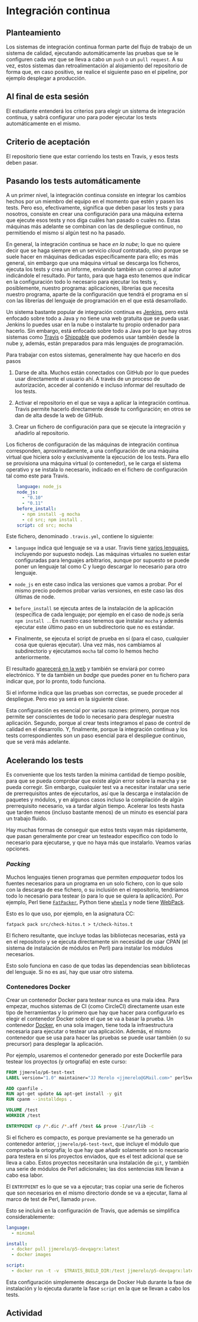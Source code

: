 # Integración continua


## Planteamiento

Los sistemas de integración continua forman parte del flujo de trabajo
de un sistema de calidad, ejecutando automáticamente las pruebas que
se le configuren cada vez que se lleva a cabo un `push` o un `pull request`. 
A su vez, estos sistemas dan retroalimentación al alojamiento del
repositorio de forma que, en caso positivo, se realice el siguiente
paso en el pipeline, por ejemplo desplegar a producción.

## Al final de esta sesión

El estudiante entenderá los criterios para elegir un sistema de
integración continua, y sabrá configurar uno para poder ejecutar los
tests automáticamente en el mismo.

## Criterio de aceptación

El repositorio tiene que estar corriendo los tests en Travis, y esos
tests deben pasar.

## Pasando los tests automáticamente

A un primer nivel, la integración continua consiste en integrar los
cambios hechos por un miembro del equipo en el momento que estén y
pasen los tests. Pero eso, efectivamente, significa que deben pasar
los tests y para nosotros, consiste en crear una configuración para
una máquina externa que ejecute esos tests y nos diga cuáles han
pasado o cuales no. Estas máquinas más adelante se combinan con las de
despliegue continuo, no permitiendo el mismo si algún test no ha
pasado.

En general, la integración continua se hace *en la nube*; lo que no
quiere decir que se haga siempre en un servicio *cloud* contratado,
sino porque se suele hacer en máquinas dedicadas específicamente para
ello; es más general, sin embargo que una máquina
virtual se descarga los ficheros, ejecuta los tests
y crea un informe, enviando también un correo al autor indicándole el
resultado. Por tanto, para que haga esto tenemos que indicar en la
configuración todo lo necesario para ejecutar los tests y,
posiblemente, nuestro programa: aplicaciones, librerías que necesita
nuestro programa, aparte de la configuración que tendrá el programa en
sí con las librerías del lenguaje de programación en el que está
desarrollado.

Un sistema bastante popular de integración continua es
[Jenkins](https://jenkins.io/), pero está enfocado sobre todo a
Java y no tiene una web gratuita que se pueda usar. Jenkins lo puedes usar en la nube o instalarte tu propio
ordenador para hacerlo. Sin embargo, está enfocado sobre todo a Java
por lo que hay otros sistemas como [Travis](https://travis-ci.org) o
[Shippable](https://www.shippable.com/) que podemos usar también desde
la nube y, además, están preparados para más lenguajes de
programación.

Para trabajar con estos sistemas, generalmente hay que hacerlo en dos
pasos

1. Darse de alta. Muchos están conectados con GitHub por lo que puedes
   usar directamente el usuario ahí. A través de un proceso de
   autorización, acceder al contenido e incluso informar del resultado
   de los tests.

2. Activar el repositorio en el que se vaya a aplicar la
   integración continua. Travis permite hacerlo directamente desde tu
   configuración; en otros se dan de alta desde la web de GitHub.

3. Crear un fichero de configuración para que se ejecute la
   integración y añadirlo al repositorio.


Los ficheros de configuración de las máquinas de integración continua
corresponden, aproximadamente, a una configuración de una máquina
virtual que hiciera solo y exclusivamente la ejecución de los
tests. Para ello se provisiona una máquina virtual (o contenedor), se
le carga el sistema operativo y se instala lo necesario, indicado en
el fichero de configuración tal como este para Travis.

~~~~~YAML
	language: node_js
	node_js:
	  - "0.10"
	  - "0.11"
	before_install:
	  - npm install -g mocha
	  - cd src; npm install .
	script: cd src; mocha
~~~~~

Este fichero, denominado `.travis.yml`, contiene lo siguiente:

- `language` indica qué lenguaje se va a usar. Travis tiene
  [varios lenguajes](https://docs.travis-ci.com/user/getting-started/),
  incluyendo por supuesto nodejs. Las máquinas virtuales no suelen
  estar configuradas para lenguajes arbitrarios, aunque por supuesto
  se puede poner un lenguaje tal como C y luego descargar lo necesario
  para otro lenguaje.

- `node_js` en este caso indica las versiones que vamos a probar. Por
  el mismo precio podemos probar varias versiones, en este caso las
  dos últimas de node.

- `before_install` se ejecuta antes de la instalación de la aplicación
  (específica de cada lenguaje; por ejemplo en el caso de node.js
  sería `npm install .`. En nuestro caso tenemos que instalar `mocha`
  y además ejecutar este último paso en un subdirectorio que no es
  estándar.

- Finalmente, se ejecuta el script de prueba en sí (para el caso,
  cualquier cosa que quieras ejecutar). Una vez más, nos cambiamos al
  subdirectorio y ejecutamos `mocha` tal como lo hemos hecho
  anteriormente.

El resultado
[aparecerá en la web](https://travis-ci.org/JJ/desarrollo-basado-pruebas)
y también se enviará por correo electrónico. Y te da también un
*badge* que puedes poner en tu fichero para indicar que, por lo
pronto, todo funciona.

Si el informe indica que las pruebas son correctas, se puede proceder al despliegue. Pero eso
ya será en la siguiente clase.

Esta configuración es esencial por varias razones: primero, porque nos
permite ser conscientes de todo lo necesario para desplegar nuestra
aplicación. Segundo, porque al crear tests integramos el paso de
control de calidad en el desarrollo. Y, finalmente, porque la
integración continua y los tests correspondientes son un paso esencial
para el despliegue continuo, que se verá más adelante.

## Acelerando los tests

Es conveniente que los tests tarden la mínima cantidad de tiempo
posible, para que se pueda comprobar que existe algún error sobre la
marcha y se pueda corregir. Sin embargo, cualquier test va a necesitar
instalar una serie de prerrequisitos antes de ejecutarlos, así que la
descarga e instalación de paquetes y módulos, y en algunos casos
incluso la compilación de algún prerrequisito necesario, va a tardar
algún tiempo. Acelerar los tests hasta que tarden menos (incluso
bastante menos) de un minuto es esencial para un trabajo fluido.

Hay muchas formas de conseguir que estos tests vayan más rápidamente,
que pasan generalmente por crear un testeador específico con todo lo
necesario para ejecutarse, y que no haya más que instalarlo. Veamos
varias opciones.

### *Packing*

Muchos lenguajes tienen programas que permiten *empaquetar* todos los
fuentes necesarios para un programa en un solo fichero, con lo que
solo con la descarga de ese fichero, o su inclusión en el repositorio,
tendríamos todo lo necesario para testear (o para lo que se quiera la
aplicación). Por ejemplo, Perl
tiene [`FatPacker`](https://metacpan.org/pod/App::FatPacker), Python
tiene [`wheels`](https://pythonwheels.com/) y node
tiene [WebPack](https://webpack.js.org/).

Esto es lo que uso, por ejemplo, en la asignatura CC:

    fatpack pack src/check-hitos.t > t/check-hitos.t

El fichero resultante, que incluye todas las bibliotecas necesarias,
está ya en el repositorio y se ejecuta directamente sin necesidad de
usar CPAN (el sistema de instalación de módulos en Perl) para instalar
los módulos necesarios.

Esto solo funciona en caso de que todas las dependencias sean
bibliotecas del lenguaje. Si no es así, hay que usar otro sistema.

### Contenedores Docker

Crear un contenedor Docker para testear nunca es una mala idea. Para
empezar, muchos sistemas de CI (como CircleCI) directamente usan este
tipo de herramientas y lo primero que hay que hacer para configurarlo
es elegir el contenedor Docker sobre el que se va a basar la
prueba. Un contenedor [Docker](https://www.docker.com/), en una sola
imagen, tiene toda la infraestructura necesaria para ejecutar o
testear una aplicación. Además, el mismo contenedor que se usa para
hacer las pruebas se puede usar también (o su precursor) para
desplegar la aplicación.

Por ejemplo, usaremos el contenedor generado por este Dockerfile para
testear los proyectos (y ortografía) en este curso:

```Dockerfile
FROM jjmerelo/p6-test-text
LABEL version="1.0" maintainer="JJ Merelo <jjmerelo@GMail.com>" perl5version="5.22"

ADD cpanfile .
RUN apt-get update && apt-get install -y git
RUN cpanm --installdeps .

VOLUME /test
WORKDIR /test

ENTRYPOINT cp /*.dic /*.aff /test && prove -I/usr/lib -c
```

Si el fichero es compacto, es porque previamente se ha generado un
contenedor anterior, `jjmerelo/p6-test-text`, que incluye el módulo
que comprueba la ortografía; lo que hay que añadir solamente son lo
necesario para testera en sí los proyectos enviados, que es el test
adicional que se lleva a cabo. Estos proyectos necesitarán una
instalación de `git`, y también una serie de módulos de Perl
adicionales; las dos sentencias `RUN` llevan a cabo esa labor. 

El `ENTRYPOINT` es lo que se va a ejecutar; tras copiar una serie de
ficheros que son necesarios en el mismo directorio donde se va a
ejecutar, llama al marco de test de Perl, llamado `prove`. 

Esto se incluirá en la configuración de Travis, que además se
simplifica considerablemente:

```yaml
language:
  - minimal

install:
  - docker pull jjmerelo/p5-devqagrx:latest
  - docker images

script: 
  - docker run -t -v  $TRAVIS_BUILD_DIR:/test jjmerelo/p5-devqagrx:latest
```

Esta configuración simplemente descarga de Docker Hub durante la fase
de instalación y lo ejecuta durante la fase `script` en la que se
llevan a cabo los tests.


## Actividad

